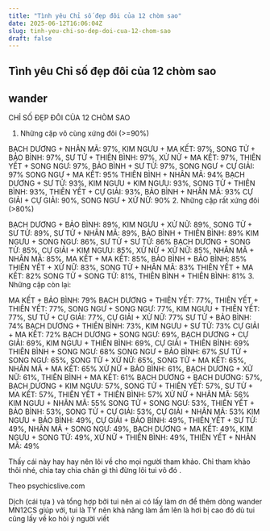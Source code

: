 ```yaml
---
title: "Tình yêu Chỉ số đẹp đôi của 12 chòm sao"
date: 2025-06-12T16:06:04Z
slug: tinh-yeu-chi-so-dep-doi-cua-12-chom-sao
draft: false
---
```


## Tình yêu Chỉ số đẹp đôi của 12 chòm sao

## wander

CHỈ SỐ ĐẸP ĐÔI CỦA 12 CHÒM SAO​
1. Những cặp vô cùng xứng đôi (>=90%)

BẠCH DƯƠNG + NHÂN MÃ: 97%, KIM NGƯU + MA KẾT: 97%, SONG TỬ + BẢO BÌNH: 97%, SƯ TỬ + THIÊN BÌNH: 97%, XỬ NỮ + MA KẾT: 97%, THIÊN YẾT + SONG NGƯ: 97%, BẢO BÌNH + SƯ TỬ: 97%, SONG NGƯ + CỰ GIẢI: 97% 
SONG NGƯ + MA KẾT: 95%
THIÊN BÌNH + NHÂN MÃ: 94%
BẠCH DƯƠNG + SƯ TỬ: 93%, KIM NGƯU + KIM NGƯU: 93%, SONG TỬ + THIÊN BÌNH: 93%, THIÊN YẾT + CỰ GIẢI: 93%, BẢO BÌNH + NHÂN MÃ: 93%
CỰ GIẢI + CỰ GIẢI: 90%, SONG NGƯ + XỬ NỮ: 90%
2. Những cặp rất xứng đôi (>80%)

BẠCH DƯƠNG + BẢO BÌNH: 89%, KIM NGƯU + XỬ NỮ: 89%, SONG TỬ + SƯ TỬ: 89%, SƯ TỬ + NHÂN MÃ: 89%, BẢO BÌNH + THIÊN BÌNH: 89%
KIM NGƯU + SONG NGƯ: 86%, SƯ TỬ + SƯ TỬ: 86%
BẠCH DƯƠNG + SONG TỬ: 85%, CỰ GIẢI + KIM NGƯU: 85%, XỬ NỮ + XỬ NỮ: 85%, NHÂN MÃ + NHÂN MÃ: 85%, MA KẾT + MA KẾT: 85%, BẢO BÌNH + BẢO BÌNH: 85%
THIÊN YẾT + XỬ NỮ: 83%, SONG TỬ + NHÂN MÃ: 83%
THIÊN YẾT + MA KẾT: 82%
SONG TỬ + SONG TỬ: 81%, THIÊN BÌNH + THIÊN BÌNH: 81%
3. Những cặp còn lại:

MA KẾT + BẢO BÌNH: 79%
BẠCH DƯƠNG + THIÊN YẾT: 77%, THIÊN YẾT + THIÊN YẾT: 77%, SONG NGƯ + SONG NGƯ: 77%, KIM NGƯU + THIÊN YẾT: 77%, SƯ TỬ + CỰ GIẢI: 77%, CỰ GIẢI + XỬ NỮ: 77%
SƯ TỬ + BẢO BÌNH: 74%
BẠCH DƯƠNG + THIÊN BÌNH: 73%, KIM NGƯU + SƯ TỬ: 73%
CỰ GIẢI + MA KẾT: 72%
BẠCH DƯƠNG + SONG NGƯ: 69%, BẠCH DƯƠNG + CỰ GIẢI: 69%, KIM NGƯU + THIÊN BÌNH: 69%, CỰ GIẢI + THIÊN BÌNH: 69%
THIÊN BÌNH + SONG NGƯ: 68%
SONG NGƯ + BẢO BÌNH: 67%
SƯ TỬ + SONG NGƯ: 65%, SONG TỬ + XỬ NỮ: 65%, SONG TỬ + MA KẾT: 65%, NHÂN MÃ + MA KẾT: 65%
XỬ NỮ + BẢO BÌNH: 61%, BẠCH DƯƠNG + XỬ NỮ: 61%, THIÊN BÌNH + MA KẾT: 61%
BẠCH DƯƠNG + BẠCH DƯƠNG: 57%, BẠCH DƯƠNG + KIM NGƯU: 57%, SONG TỬ + THIÊN YẾT: 57%, SƯ TỬ + MA KẾT: 57%, THIÊN YẾT + THIÊN BÌNH: 57%
XỬ NỮ + NHÂN MÃ: 56%
KIM NGƯU + NHÂN MÃ: 55%
SONG TỬ + SONG NGƯ: 53%, THIÊN YẾT + BẢO BÌNH: 53%, SONG TỬ + CỰ GIẢI: 53%, CỰ GIẢI + NHÂN MÃ: 53%
KIM NGƯU + BẢO BÌNH: 49%, CỰ GIẢI + BẢO BÌNH: 49%, THIÊN YẾT + SƯ TỬ: 49%, NHÂN MÃ + SONG NGƯ: 49%, BẠCH DƯƠNG + MA KẾT: 49%, KIM NGƯU + SONG TỬ: 49%, XỬ NỮ + THIÊN BÌNH: 49%, THIÊN YẾT + NHÂN MÃ: 49%

Thấy cái này hay hay nên lôi về cho mọi người tham khảo. Chỉ tham khảo thôi nhé, chia tay chia chân gì thì đừng lôi tui vô đó . 

Theo psychicslive.com

Dịch (cái tựa  ) và tổng hợp bởi tui nên ai có lấy làm ơn để thêm dòng wander MN12CS giúp với, tui là TY nên khả năng làm ầm lên là hơi bị cao đó  dù tui cũng lấy về ko hỏi ý người viết